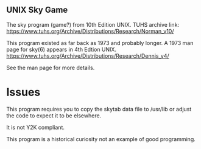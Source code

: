 ## UNIX Sky Game

The sky program (game?) from 10th Edition UNIX.
TUHS archive link:
https://www.tuhs.org/Archive/Distributions/Research/Norman_v10/
    
This program existed as far back as 1973 and probably longer.
A 1973 man page for sky(6) appears in 4th Edtion UNIX.
https://www.tuhs.org/Archive/Distributions/Research/Dennis_v4/

See the man page for more details.

# Issues

This program requires you to copy the skytab data file to /usr/lib or adjust the code to expect it to be elsewhere.

It is not Y2K compliant.

This program is a historical curiosity not an example of good programming.
